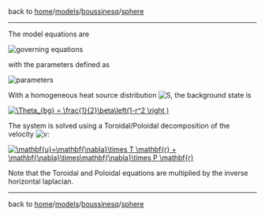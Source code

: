 back to [home](home)/[models](models)/[boussinesq](models-boussinesq)/[sphere](models-boussinesq-sphere)

---

The model equations are

![governing equations](http://mathurl.com/y8cynx9e.png)

with the parameters defined as

![parameters](http://mathurl.com/y7wvyflo.png)

With a homogeneous heat source distribution ![S](http://mathurl.com/ycuc5gxo.png), the background state is

<a href="https://www.codecogs.com/eqnedit.php?latex=\inline&space;\Theta_{bg}&space;=&space;\frac{1}{2}\beta\left(1-r^2&space;\right&space;)" target="_blank"><img src="https://latex.codecogs.com/svg.latex?\inline&space;\Theta_{bg}&space;=&space;\frac{1}{2}\beta\left(1-r^2&space;\right&space;)" title="\Theta_{bg} = \frac{1}{2}\beta\left(1-r^2 \right )" /></a>

The system is solved using a Toroidal/Poloidal decomposition of the velocity ![v](http://mathurl.com/y93memaj.png):

<a href="https://www.codecogs.com/eqnedit.php?latex=\inline&space;\mathbf{u}=\mathbf{\nabla}\times&space;T&space;\mathbf{r}&space;&plus;&space;\mathbf{\nabla}\times\mathbf{\nabla}\times&space;P&space;\mathbf{r}" target="_blank"><img src="https://latex.codecogs.com/svg.latex?\inline&space;\mathbf{u}=\mathbf{\nabla}\times&space;T&space;\mathbf{r}&space;&plus;&space;\mathbf{\nabla}\times\mathbf{\nabla}\times&space;P&space;\mathbf{r}" title="\mathbf{u}=\mathbf{\nabla}\times T \mathbf{r} + \mathbf{\nabla}\times\mathbf{\nabla}\times P \mathbf{r}" /></a>

Note that the Toroidal and Poloidal equations are multiplied by the inverse horizontal laplacian.

---

back to [home](home)/[models](models)/[boussinesq](models-boussinesq)/[sphere](models-boussinesq-sphere)
